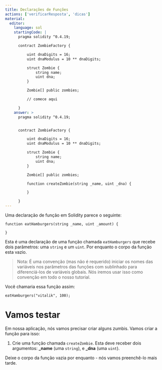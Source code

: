 ```yaml
---
title: Declarações de Funções
actions: ['verificarResposta', 'dicas']
material:
  editor:
    language: sol
    startingCode: |
      pragma solidity ^0.4.19;

      contract ZombieFactory {

          uint dnaDigits = 16;
          uint dnaModulus = 10 ** dnaDigits;

          struct Zombie {
              string name;
              uint dna;
          }

          Zombie[] public zombies;

          // comece aqui

      }
    answer: >
      pragma solidity ^0.4.19;


      contract ZombieFactory {

          uint dnaDigits = 16;
          uint dnaModulus = 10 ** dnaDigits;

          struct Zombie {
              string name;
              uint dna;
          }

          Zombie[] public zombies;

          function createZombie(string _name, uint _dna) {

          }

      }
---
```


Uma declaração de função em Solidity parece o seguinte:

```
function eatHamburgers(string _name, uint _amount) {

}
```

Esta é uma declaração de uma função chamada `eatHamburgers` que recebe dois parâmetros: uma `string` e um `uint`. Por enquanto o corpo da função esta vazio.

> Nota: É uma convenção (mas não é requerido) iniciar os nomes das variáveis nos parâmetros das funções com sublinhado para diferenciá-los de variáveis globais. Nós iremos usar isso como convenção em todo o nosso tutorial.

Você chamaria essa função assim:

```
eatHamburgers("vitalik", 100);
```

# Vamos testar

Em nossa aplicação, nós vamos precisar criar alguns zumbis. Vamos criar a função para isso:

1. Crie uma função chamada `createZombie`. Esta deve receber dois argumentos: **\_name** (uma `string`), e **\_dna** (uma `uint`).

Deixe o corpo da função vazia por enquanto - nós vamos preenchê-lo mais tarde.
